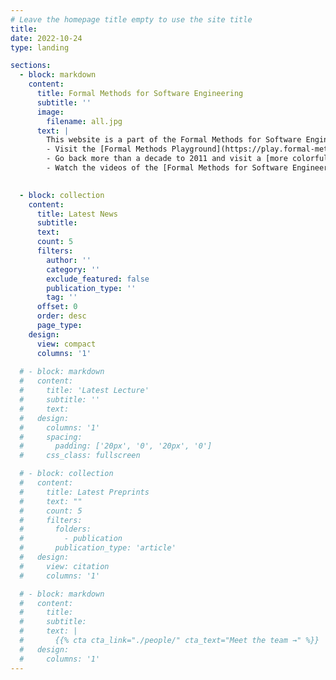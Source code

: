 ```yaml
---
# Leave the homepage title empty to use the site title
title:
date: 2022-10-24
type: landing

sections:
  - block: markdown
    content:
      title: Formal Methods for Software Engineering
      subtitle: ''
      image:
        filename: all.jpg
      text: |
        This website is a part of the Formal Methods for Software Engineering course at the Bauhaus-Universität Weimar. Currently, this website offers the following resources:
        - Visit the [Formal Methods Playground](https://play.formal-methods.net).
        - Go back more than a decade to 2011 and visit a [more colorful predecessor of this website](index2011.html).
        - Watch the videos of the [Formal Methods for Software Engineering lecture on YouTube](https://www.youtube.com/playlist?list=PLGyeoukah9Nbd1yRDj3ridE7PtcL91-5u).

  
  - block: collection
    content:
      title: Latest News
      subtitle:
      text:
      count: 5
      filters:
        author: ''
        category: ''
        exclude_featured: false
        publication_type: ''
        tag: ''
      offset: 0
      order: desc
      page_type: 
    design:
      view: compact
      columns: '1'
  
  # - block: markdown
  #   content:
  #     title: 'Latest Lecture'
  #     subtitle: ''
  #     text:
  #   design:
  #     columns: '1' 
  #     spacing:
  #       padding: ['20px', '0', '20px', '0']
  #     css_class: fullscreen

  # - block: collection
  #   content:
  #     title: Latest Preprints
  #     text: ""
  #     count: 5
  #     filters:
  #       folders:
  #         - publication
  #       publication_type: 'article'
  #   design:
  #     view: citation
  #     columns: '1'

  # - block: markdown
  #   content:
  #     title:
  #     subtitle:
  #     text: |
  #       {{% cta cta_link="./people/" cta_text="Meet the team →" %}}
  #   design:
  #     columns: '1'
---
```

